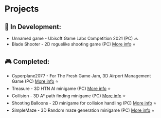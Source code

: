 # Projects
## :game_die: **In Development:**

+ Unnamed game - Ubisoft Game Labs Competition 2021 (PC) :soon:
+ Blade Shooter - 2D roguelike shooting game (PC) [More info](https://github.com/Double-Seven/BladeRunnerGameProject) :star:

## :video_game: **Completed:**

+ Cyperplane2077 - For The Fresh Game Jam, 3D Airport Management Game (PC) [More info](https://github.com/Seibaah/The-Fresh-Game-Jam-2021) :star:
+ Treasure - 3D HTN AI minigame (PC) [More info](https://github.com/Double-Seven/Game_algorithm_implementation/tree/main/A4_HTN) :star:
+ Collision - 3D A* path finding minigame (PC) [More info](https://github.com/Double-Seven/Game_algorithm_implementation/tree/main/A2_CollisionDetection) :star:
+ Shooting Balloons - 2D minigame for collision handling (PC) [More info](https://github.com/Double-Seven/Game_algorithm_implementation/tree/main/A3_PathFinding) :star:
+ SimpleMaze - 3D Random maze generation minigame (PC) [More info](https://github.com/Double-Seven/Game_algorithm_implementation/tree/main/A1_Maze) :star:

<!--
**Double-Seven/Double-Seven** is a ✨ _special_ ✨ repository because its `README.md` (this file) appears on your GitHub profile.

Here are some ideas to get you started:

- 🔭 I’m currently working on ...
- 🌱 I’m currently learning ...
- 👯 I’m looking to collaborate on ...
- 🤔 I’m looking for help with ...
- 💬 Ask me about ...
- 📫 How to reach me: ...
- 😄 Pronouns: ...
- ⚡ Fun fact: ...
-->
